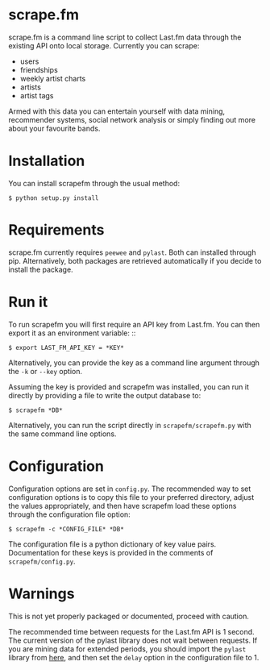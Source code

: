 scrape.fm
========

scrape.fm is a command line script to collect Last.fm data through the existing API onto local storage.
Currently you can scrape:

- users 
- friendships
- weekly artist charts
- artists
- artist tags

Armed with this data you can entertain yourself with data mining, recommender systems, social network analysis or simply finding out more about your favourite bands.

Installation
========

You can install scrapefm through the usual method:

    $ python setup.py install

Requirements
========

scrape.fm currently requires `peewee` and `pylast`. Both can installed through pip. Alternatively, both packages are retrieved automatically if you decide to install the package.


Run it
========

To run scrapefm you will first require an API key from Last.fm. You can then export it as an environment variable: ::

    $ export LAST_FM_API_KEY = *KEY*

Alternatively, you can provide the key as a command line argument through the `-k` or `--key` option.

Assuming the key is provided and scrapefm was installed, you can run it directly by providing a file to write the output database to:

    $ scrapefm *DB*

Alternatively, you can run the script directly in `scrapefm/scrapefm.py` with the same command line options.

Configuration
========

Configuration options are set in `config.py`. The recommended way to set configuration options is to copy this file to your preferred directory, adjust the values appropriately, and then have scrapefm load these options through the configuration file option:

    $ scrapefm -c *CONFIG_FILE* *DB*

The configuration file is a python dictionary of key value pairs. Documentation for these keys is provided in the comments of `scrapefm/config.py`.

Warnings
========

This is not yet properly packaged or documented, proceed with caution.

The recommended time between requests for the Last.fm API is 1 second. The current version of the pylast library does not wait between requests. If you are mining data for extended periods, you should import the `pylast` library from [here](https://github.com/jta/pylast.git), and then set the `delay` option in the configuration file to 1.

